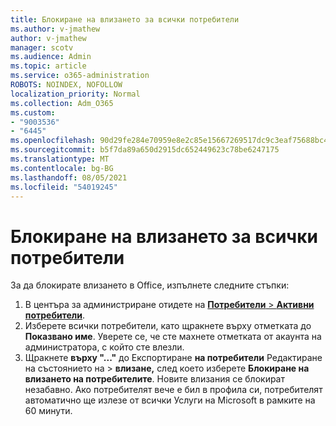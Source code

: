 ```yaml
---
title: Блокиране на влизането за всички потребители
ms.author: v-jmathew
author: v-jmathew
manager: scotv
ms.audience: Admin
ms.topic: article
ms.service: o365-administration
ROBOTS: NOINDEX, NOFOLLOW
localization_priority: Normal
ms.collection: Adm_O365
ms.custom:
- "9003536"
- "6445"
ms.openlocfilehash: 90d29fe284e70959e8e2c85e15667269517dc9c3eaf75688bc4750d8767fa2fd
ms.sourcegitcommit: b5f7da89a650d2915dc652449623c78be6247175
ms.translationtype: MT
ms.contentlocale: bg-BG
ms.lasthandoff: 08/05/2021
ms.locfileid: "54019245"
---
```

# <a name="block-sign-in-for-all-users"></a>Блокиране на влизането за всички потребители

За да блокирате влизането в Office, изпълнете следните стъпки:

1. В центъра за администриране отидете на [ **Потребители**  >  **Активни потребители**](https://admin.microsoft.com/Adminportal/Home?source=applauncher#/users).
2. Изберете всички потребители, като щракнете върху отметката до **Показвано име**. Уверете се, че сте махнете отметката от акаунта на администратора, с който сте влезли.
3. Щракнете **върху "..."** до Експортиране **на потребители** Редактиране на състоянието на  >  **влизане,** след което изберете **Блокиране на влизането на потребителите**. Новите влизания се блокират незабавно. Ако потребителят вече е бил в профила си, потребителят автоматично ще излезе от всички Услуги на Microsoft в рамките на 60 минути.
